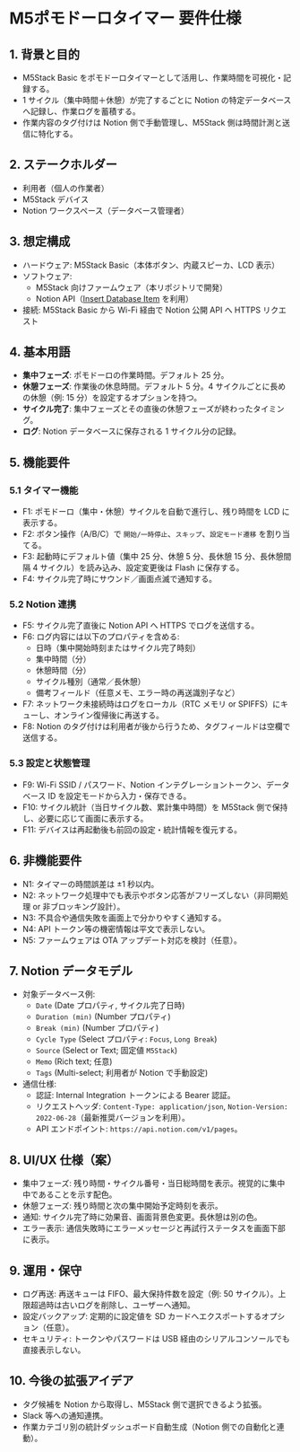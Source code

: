# M5ポモドーロタイマー 要件仕様

## 1. 背景と目的
- M5Stack Basic をポモドーロタイマーとして活用し、作業時間を可視化・記録する。
- 1 サイクル（集中時間＋休憩）が完了するごとに Notion の特定データベースへ記録し、作業ログを蓄積する。
- 作業内容のタグ付けは Notion 側で手動管理し、M5Stack 側は時間計測と送信に特化する。

## 2. ステークホルダー
- 利用者（個人の作業者）
- M5Stack デバイス
- Notion ワークスペース（データベース管理者）

## 3. 想定構成
- ハードウェア: M5Stack Basic（本体ボタン、内蔵スピーカ、LCD 表示）
- ソフトウェア:
  - M5Stack 向けファームウェア（本リポジトリで開発）
  - Notion API（[Insert Database Item](https://developers.notion.com/reference/post-page) を利用）
- 接続: M5Stack Basic から Wi-Fi 経由で Notion 公開 API へ HTTPS リクエスト

## 4. 基本用語
- **集中フェーズ**: ポモドーロの作業時間。デフォルト 25 分。
- **休憩フェーズ**: 作業後の休息時間。デフォルト 5 分。4 サイクルごとに長めの休憩（例: 15 分）を設定するオプションを持つ。
- **サイクル完了**: 集中フェーズとその直後の休憩フェーズが終わったタイミング。
- **ログ**: Notion データベースに保存される 1 サイクル分の記録。

## 5. 機能要件
### 5.1 タイマー機能
- F1: ポモドーロ（集中・休憩）サイクルを自動で進行し、残り時間を LCD に表示する。
- F2: ボタン操作（A/B/C）で `開始/一時停止`、`スキップ`、`設定モード遷移` を割り当てる。
- F3: 起動時にデフォルト値（集中 25 分、休憩 5 分、長休憩 15 分、長休憩間隔 4 サイクル）を読み込み、設定変更後は Flash に保存する。
- F4: サイクル完了時にサウンド／画面点滅で通知する。

### 5.2 Notion 連携
- F5: サイクル完了直後に Notion API へ HTTPS でログを送信する。
- F6: ログ内容には以下のプロパティを含める:
  - 日時（集中開始時刻またはサイクル完了時刻）
  - 集中時間（分）
  - 休憩時間（分）
  - サイクル種別（通常／長休憩）
  - 備考フィールド（任意メモ、エラー時の再送識別子など）
- F7: ネットワーク未接続時はログをローカル（RTC メモリ or SPIFFS）にキューし、オンライン復帰後に再送する。
- F8: Notion のタグ付けは利用者が後から行うため、タグフィールドは空欄で送信する。

### 5.3 設定と状態管理
- F9: Wi-Fi SSID / パスワード、Notion インテグレーショントークン、データベース ID を設定モードから入力・保存できる。
- F10: サイクル統計（当日サイクル数、累計集中時間）を M5Stack 側で保持し、必要に応じて画面に表示する。
- F11: デバイスは再起動後も前回の設定・統計情報を復元する。

## 6. 非機能要件
- N1: タイマーの時間誤差は ±1 秒以内。
- N2: ネットワーク処理中でも表示やボタン応答がフリーズしない（非同期処理 or 非ブロッキング設計）。
- N3: 不具合や通信失敗を画面上で分かりやすく通知する。
- N4: API トークン等の機密情報は平文で表示しない。
- N5: ファームウェアは OTA アップデート対応を検討（任意）。

## 7. Notion データモデル
- 対象データベース例:
  - `Date` (Date プロパティ, サイクル完了日時)
  - `Duration (min)` (Number プロパティ)
  - `Break (min)` (Number プロパティ)
  - `Cycle Type` (Select プロパティ: `Focus`, `Long Break`)
  - `Source` (Select or Text; 固定値 `M5Stack`)
  - `Memo` (Rich text; 任意)
  - `Tags` (Multi-select; 利用者が Notion で手動設定)
- 通信仕様:
  - 認証: Internal Integration トークンによる Bearer 認証。
  - リクエストヘッダ: `Content-Type: application/json`, `Notion-Version: 2022-06-28`（最新推奨バージョンを利用）。
  - API エンドポイント: `https://api.notion.com/v1/pages`。

## 8. UI/UX 仕様（案）
- 集中フェーズ: 残り時間・サイクル番号・当日総時間を表示。視覚的に集中中であることを示す配色。
- 休憩フェーズ: 残り時間と次の集中開始予定時刻を表示。
- 通知: サイクル完了時に効果音、画面背景色変更。長休憩は別の色。
- エラー表示: 通信失敗時にエラーメッセージと再試行ステータスを画面下部に表示。

## 9. 運用・保守
- ログ再送: 再送キューは FIFO、最大保持件数を設定（例: 50 サイクル）。上限超過時は古いログを削除し、ユーザーへ通知。
- 設定バックアップ: 定期的に設定値を SD カードへエクスポートするオプション（任意）。
- セキュリティ: トークンやパスワードは USB 経由のシリアルコンソールでも直接表示しない。

## 10. 今後の拡張アイデア
- タグ候補を Notion から取得し、M5Stack 側で選択できるよう拡張。
- Slack 等への通知連携。
- 作業カテゴリ別の統計ダッシュボード自動生成（Notion 側での自動化と連動）。
